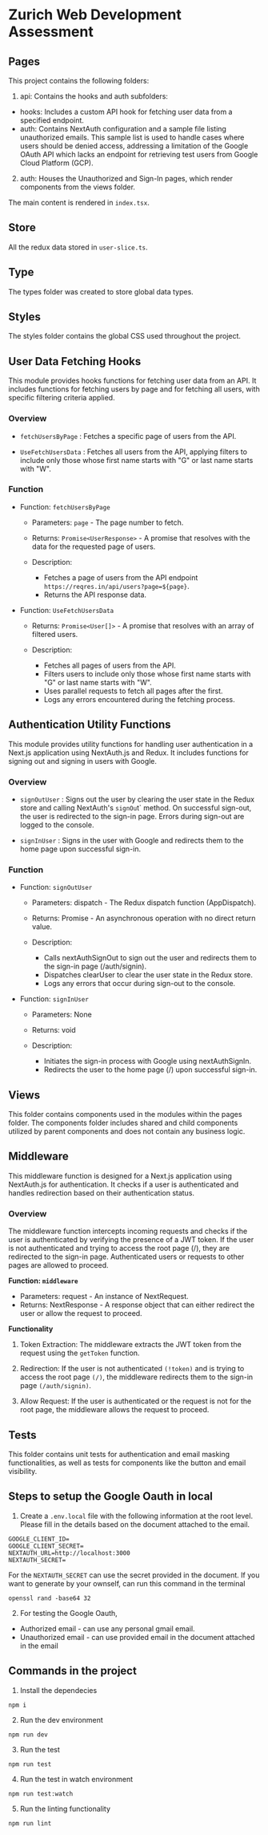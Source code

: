# Zurich Web Development Assessment

## Pages

This project contains the following folders:

1. api: Contains the hooks and auth subfolders:

- hooks: Includes a custom API hook for fetching user data from a specified endpoint.
- auth: Contains NextAuth configuration and a sample file listing unauthorized emails. This sample list is used to handle cases where users should be denied access, addressing a limitation of the Google OAuth API which lacks an endpoint for retrieving test users from Google Cloud Platform (GCP).

2. auth: Houses the Unauthorized and Sign-In pages, which render components from the views folder.

The main content is rendered in `index.tsx`.

## Store

All the redux data stored in `user-slice.ts`.

## Type

The types folder was created to store global data types.

## Styles

The styles folder contains the global CSS used throughout the project.

## User Data Fetching Hooks

This module provides hooks functions for fetching user data from an API. It includes functions for fetching users by page and for fetching all users, with specific filtering criteria applied.

### Overview

- `fetchUsersByPage` : Fetches a specific page of users from the API.

- `UseFetchUsersData` : Fetches all users from the API, applying filters to include only those whose first name starts with "G" or last name starts with "W".

### Function

- Function: `fetchUsersByPage`

  - Parameters: `page` - The page number to fetch.

  - Returns: `Promise<UserResponse>` - A promise that resolves with the data for the requested page of users.

  - Description:
    - Fetches a page of users from the API endpoint `https://reqres.in/api/users?page=${page}`.
    - Returns the API response data.

- Function: `UseFetchUsersData`

  - Returns: `Promise<User[]>` - A promise that resolves with an array of filtered users.

  - Description:
    - Fetches all pages of users from the API.
    - Filters users to include only those whose first name starts with "G" or last name starts with "W".
    - Uses parallel requests to fetch all pages after the first.
    - Logs any errors encountered during the fetching process.

## Authentication Utility Functions

This module provides utility functions for handling user authentication in a Next.js application using NextAuth.js and Redux. It includes functions for signing out and signing in users with Google.

### Overview

- `signOutUser` : Signs out the user by clearing the user state in the Redux store and calling NextAuth's `signOu`t` method. On successful sign-out, the user is redirected to the sign-in page. Errors during sign-out are logged to the console.

- `signInUser` : Signs in the user with Google and redirects them to the home page upon successful sign-in.

### Function

- Function: `signOutUser`

  - Parameters: dispatch - The Redux dispatch function (AppDispatch).

  - Returns: Promise<void> - An asynchronous operation with no direct return value.

  - Description:
    - Calls nextAuthSignOut to sign out the user and redirects them to the sign-in page (/auth/signin).
    - Dispatches clearUser to clear the user state in the Redux store.
    - Logs any errors that occur during sign-out to the console.

- Function: `signInUser`

  - Parameters: None

  - Returns: void

  - Description:
    - Initiates the sign-in process with Google using nextAuthSignIn.
    - Redirects the user to the home page (/) upon successful sign-in.

## Views

This folder contains components used in the modules within the pages folder. The components folder includes shared and child components utilized by parent components and does not contain any business logic.

## Middleware

This middleware function is designed for a Next.js application using NextAuth.js for authentication. It checks if a user is authenticated and handles redirection based on their authentication status.

### Overview

The middleware function intercepts incoming requests and checks if the user is authenticated by verifying the presence of a JWT token. If the user is not authenticated and trying to access the root page (/), they are redirected to the sign-in page. Authenticated users or requests to other pages are allowed to proceed.

<b>Function: `middleware`</b>

- Parameters: request - An instance of NextRequest.
- Returns: NextResponse - A response object that can either redirect the user or allow the request to proceed.

<b>Functionality</b>

1. Token Extraction: The middleware extracts the JWT token from the request using the `getToken` function.

2. Redirection: If the user is not authenticated `(!token)` and is trying to access the root page `(/)`, the middleware redirects them to the sign-in page `(/auth/signin)`.

3. Allow Request: If the user is authenticated or the request is not for the root page, the middleware allows the request to proceed.

## Tests

This folder contains unit tests for authentication and email masking functionalities, as well as tests for components like the button and email visibility.

## Steps to setup the Google Oauth in local

1. Create a `.env.local` file with the following information at the root level. Please fill in the details based on the document attached to the email.

```
GOOGLE_CLIENT_ID=
GOOGLE_CLIENT_SECRET=
NEXTAUTH_URL=http://localhost:3000
NEXTAUTH_SECRET=
```

For the `NEXTAUTH_SECRET` can use the secret provided in the document. If you want to generate by your ownself, can run this command in the terminal

```
openssl rand -base64 32
```

2. For testing the Google Oauth,

- Authorized email - can use any personal gmail email.
- Unauthorized email - can use provided email in the document attached in the email

## Commands in the project

1. Install the dependecies

```
npm i
```

2. Run the dev environment

```
npm run dev
```

3. Run the test

```
npm run test
```

4. Run the test in watch environment

```
npm run test:watch
```

5. Run the linting functionality

```
npm run lint
```
